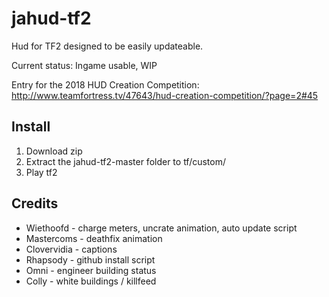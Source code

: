 # jahud-tf2

Hud for TF2 designed to be easily updateable.

Current status: Ingame usable, WIP

Entry for the 2018 HUD Creation Competition: http://www.teamfortress.tv/47643/hud-creation-competition/?page=2#45

## Install

1. Download zip
2. Extract the jahud-tf2-master folder to tf/custom/
3. Play tf2

## Credits

* Wiethoofd - charge meters, uncrate animation, auto update script
* Mastercoms - deathfix animation
* Clovervidia - captions
* Rhapsody - github install script
* Omni - engineer building status
* Colly - white buildings / killfeed
